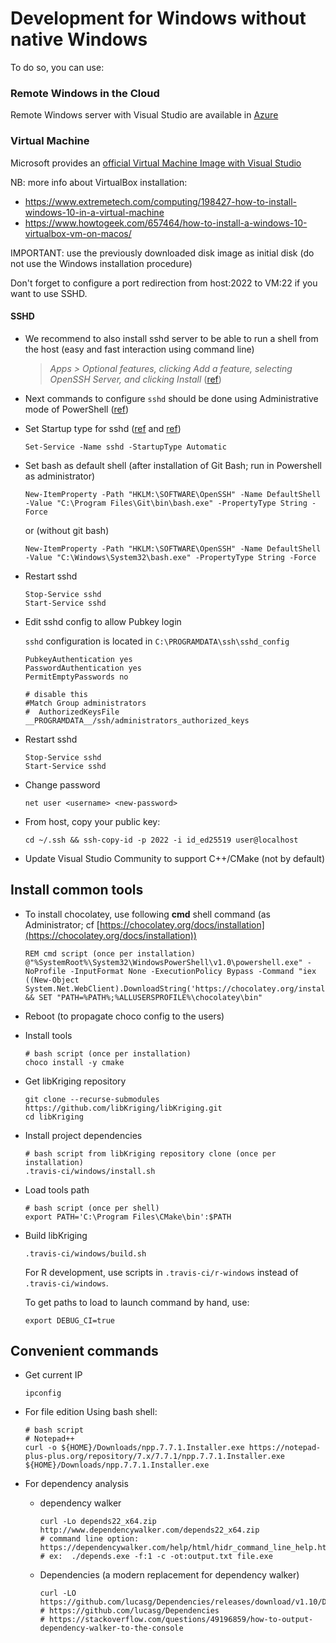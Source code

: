 # Development for Windows without native Windows

To do so, you can use:
### Remote Windows in the Cloud

Remote Windows server with Visual Studio are available in [Azure](https://azuremarketplace.microsoft.com/fr-fr/marketplace/apps/category/compute?filters=virtual-machine-images%3Bmicrosoft%3Bwindows&page=1&subcategories=application-infrastructure&search=visual%20studio) 

### Virtual Machine

Microsoft provides an [official Virtual Machine Image with Visual Studio](https://developer.microsoft.com/fr-fr/windows/downloads/virtual-machines/)

NB: more info about VirtualBox installation:
  * https://www.extremetech.com/computing/198427-how-to-install-windows-10-in-a-virtual-machine
  * https://www.howtogeek.com/657464/how-to-install-a-windows-10-virtualbox-vm-on-macos/
  
  IMPORTANT: use the previously downloaded disk image as initial disk (do not use the Windows installation procedure)

Don't forget to configure a port redirection from host:2022 to VM:22 if you want to use SSHD.

#### SSHD
* We recommend to also install sshd server to be able to run a shell from the host (easy and fast interaction using command line)

  > *Apps > Optional features, clicking Add a feature, selecting OpenSSH Server, and clicking Install* ([ref](https://virtualizationreview.com/articles/2020/05/21/ssh-server-on-windows-10.aspx))

* Next commands to configure `sshd` should be done using Administrative mode of PowerShell ([ref](https://superuser.com/questions/1584086/cant-start-the-openssh-sshd-service-via-powershell-start-service-sshd))

* Set Startup type for sshd ([ref](https://medium.com/dev-genius/set-up-your-ssh-server-in-windows-10-native-way-1aab9021c3a6) and [ref](https://medium.com/dev-genius/set-up-your-ssh-server-in-windows-10-native-way-1aab9021c3a6))
  ```
  Set-Service -Name sshd -StartupType Automatic
  ```

* Set bash as default shell (after installation of Git Bash; run in Powershell as administrator)
  ```
  New-ItemProperty -Path "HKLM:\SOFTWARE\OpenSSH" -Name DefaultShell -Value "C:\Program Files\Git\bin\bash.exe" -PropertyType String -Force
  ```
  or (without git bash)
  ```
  New-ItemProperty -Path "HKLM:\SOFTWARE\OpenSSH" -Name DefaultShell -Value "C:\Windows\System32\bash.exe" -PropertyType String -Force
  ```
* Restart sshd
  ```
  Stop-Service sshd
  Start-Service sshd
  ```

* Edit sshd config to allow Pubkey login

  `sshd` configuration is located in `C:\PROGRAMDATA\ssh\sshd_config`

  ```
  PubkeyAuthentication yes
  PasswordAuthentication yes
  PermitEmptyPasswords no
  
  # disable this
  #Match Group administrators
  #  AuthorizedKeysFile __PROGRAMDATA__/ssh/administrators_authorized_keys
  ```

* Restart sshd
  ```
  Stop-Service sshd
  Start-Service sshd
  ```

* Change password
  ```
  net user <username> <new-password>
  ```
  
* From host, copy your public key:
  ```
  cd ~/.ssh && ssh-copy-id -p 2022 -i id_ed25519 user@localhost
  ```

* Update Visual Studio Community to support C++/CMake (not by default)

## Install common tools
* To install chocolatey, use following __cmd__ shell command (as Administrator; cf [https://chocolatey.org/docs/installation](https://chocolatey.org/docs/installation))
  ```
  REM cmd script (once per installation)
  @"%SystemRoot%\System32\WindowsPowerShell\v1.0\powershell.exe" -NoProfile -InputFormat None -ExecutionPolicy Bypass -Command "iex ((New-Object System.Net.WebClient).DownloadString('https://chocolatey.org/install.ps1'))" && SET "PATH=%PATH%;%ALLUSERSPROFILE%\chocolatey\bin"
  ```
* Reboot (to propagate choco config to the users)
  
* Install tools 
  ```
  # bash script (once per installation)
  choco install -y cmake
  ```
* Get libKriging repository
  ```
  git clone --recurse-submodules https://github.com/libKriging/libKriging.git
  cd libKriging
  ```
* Install project dependencies  
  ```
  # bash script from libKriging repository clone (once per installation)
  .travis-ci/windows/install.sh
  ```
* Load tools path
  ```
  # bash script (once per shell)
  export PATH='C:\Program Files\CMake\bin':$PATH
  ```
* Build libKriging
  ```
  .travis-ci/windows/build.sh
  ```

  For R development, use scripts in `.travis-ci/r-windows` instead of `.travis-ci/windows`.
  
  To get paths to load to launch command by hand, use:
  ```
  export DEBUG_CI=true
  ```

## Convenient commands

* Get current IP
  ```
  ipconfig
  ```
  
* For file edition
Using bash shell:
  ```
  # bash script
  # Notepad++
  curl -o ${HOME}/Downloads/npp.7.7.1.Installer.exe https://notepad-plus-plus.org/repository/7.x/7.7.1/npp.7.7.1.Installer.exe
  ${HOME}/Downloads/npp.7.7.1.Installer.exe
  ```  
  
* For dependency analysis
  * dependency walker
    ```
    curl -Lo depends22_x64.zip http://www.dependencywalker.com/depends22_x64.zip
    # command line option: https://dependencywalker.com/help/html/hidr_command_line_help.htm
    # ex:  ./depends.exe -f:1 -c -ot:output.txt file.exe
    ```
    
  * Dependencies (a modern replacement for dependency walker)
    ```
    curl -LO https://github.com/lucasg/Dependencies/releases/download/v1.10/Dependencies_x64_Release.zip
    # https://github.com/lucasg/Dependencies
    # https://stackoverflow.com/questions/49196859/how-to-output-dependency-walker-to-the-console
    ```
  



